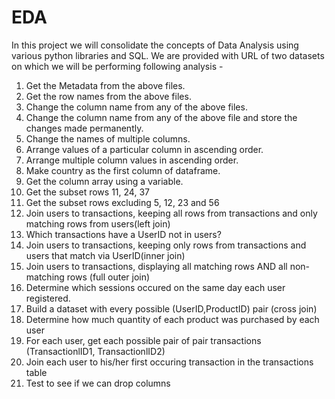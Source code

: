 # EDA



In this project we will consolidate the concepts of Data Analysis using various python libraries and SQL. We are provided with URL of two datasets on which we will be performing following analysis -

  1.  Get the Metadata from the above files.
  2.  Get the row names from the above files.
  3.  Change the column name from any of the above files.
  4.  Change the column name from any of the above file and store the changes made permanently.
  5.  Change the names of multiple columns.
  6.  Arrange values of a particular column in ascending order.
  7.  Arrange multiple column values in ascending order.
  8.  Make country as the first column of dataframe.
  9.  Get the column array using a variable.
  10. Get the subset rows 11, 24, 37
  11. Get the subset rows excluding 5, 12, 23 and 56
  12. Join users to transactions, keeping all rows from transactions and only matching rows from users(left join)
  13. Which transactions have a UserID not in users?
  14. Join users to transactions, keeping only rows from transactions and users that match via UserID(inner join)
  15. Join users to transactions, displaying all matching rows AND all non-matching rows (full outer join)
  16. Determine which sessions occured on the same day each user registered.
  17. Build a dataset with every possible (UserID,ProductID) pair (cross join)
  18. Determine how much quantity of each product was purchased by each user
  19. For each user, get each possible pair of pair transactions (TransactionlID1, TransactionlID2)
  20. Join each user to his/her first occuring transaction in the transactions table
  21. Test to see if we can drop columns

